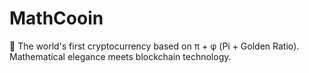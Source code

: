 # MathCooin
🔢 The world's first cryptocurrency based on π + φ (Pi + Golden Ratio). Mathematical elegance meets blockchain technology.
